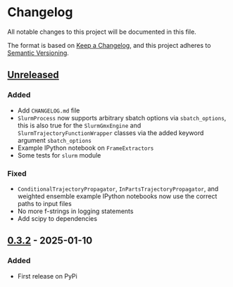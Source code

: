 # Changelog

All notable changes to this project will be documented in this file.

The format is based on [Keep a Changelog](https://keepachangelog.com/en/1.1.0/),
and this project adheres to [Semantic Versioning](https://semver.org/spec/v2.0.0.html).

## [Unreleased]

### Added

- Add `CHANGELOG.md` file
- `SlurmProcess` now supports arbitrary sbatch options via `sbatch_options`, this is also true for the `SlurmGmxEngine` and `SlurmTrajectoryFunctionWrapper` classes via the added keyword argument `sbatch_options`
- Example IPython notebook on `FrameExtractors`
- Some tests for `slurm` module

### Fixed

- `ConditionalTrajectoryPropagator`, `InPartsTrajectoryPropagator`, and weighted ensemble example IPython notebooks now use the correct paths to input files
- No more f-strings in logging statements
- Add scipy to dependencies

## [0.3.2] - 2025-01-10

### Added

- First release on PyPi

[unreleased]: https://github.com/bio-phys/asyncmd/compare/v0.3.2...HEAD
[0.3.2]: https://github.com/bio-phys/asyncmd/releases/tag/v0.3.2
